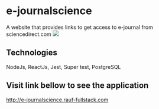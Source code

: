 # e-journalscience
A website that provides links to get access to e-journal from sciencedirect.com
<img src='./src/images/e-journal.JPG' />

## Technologies
NodeJs, ReactJs, Jest, Super test, PostgreSQL

## Visit link bellow to see the application
http://e-journalscience.rauf-fullstack.com
